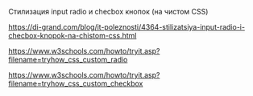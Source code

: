 Стилизация input radio и checbox кнопок (на чистом CSS)

https://di-grand.com/blog/it-poleznosti/4364-stilizatsiya-input-radio-i-checbox-knopok-na-chistom-css.html

https://www.w3schools.com/howto/tryit.asp?filename=tryhow_css_custom_radio

https://www.w3schools.com/howto/tryit.asp?filename=tryhow_css_custom_checkbox

